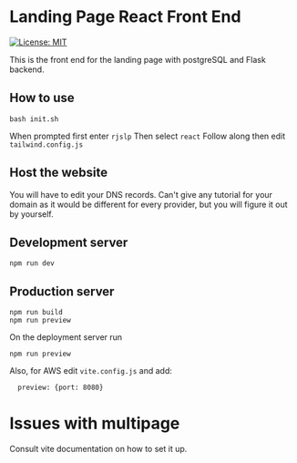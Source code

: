# Landing Page React Front End 

[![License: MIT](https://img.shields.io/badge/License-MIT-yellow.svg)](https://opensource.org/licenses/MIT)


This is the front end for the landing page with postgreSQL and Flask backend. 

## How to use 

```
bash init.sh
```
When prompted first enter 
`rjslp`
Then select `react`
Follow along then edit `tailwind.config.js`

## Host the website

You will have to edit your DNS records. Can't give any tutorial for your domain as it would be different for every provider, but you will figure it out by yourself.

## Development server

```
npm run dev
```

## Production server 
```
npm run build 
npm run preview
```
On the deployment server run 
```
npm run preview

```
Also, for AWS edit `vite.config.js` and add:
```
  preview: {port: 8080}
```

# Issues with multipage 

Consult vite documentation on how to set it up. 